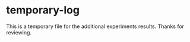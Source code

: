 # temporary-log

This is a temporary file for the additional experiments results. Thanks for reviewing.
